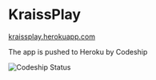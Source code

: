 KraissPlay
==========

[kraissplay.herokuapp.com](http://kraissplay.herokuapp.com/)


The app is pushed to Heroku by Codeship

![Codeship Status](https://www.codeship.io/projects/d689bbc0-c3e9-0131-fafb-2a0ce8d9c051/status)
